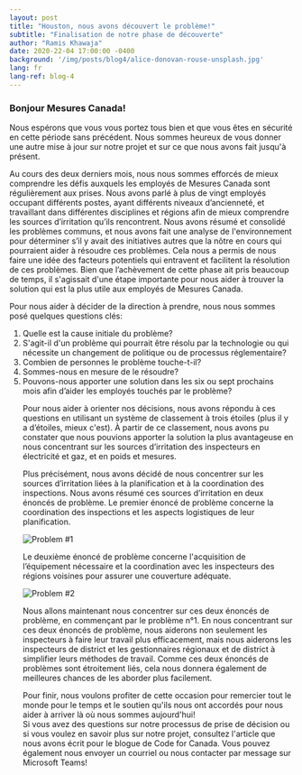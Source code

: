 ```yaml
---
layout: post
title: "Houston, nous avons découvert le problème!"
subtitle: "Finalisation de notre phase de découverte"
author: "Ramis Khawaja"
date: 2020-22-04 17:00:00 -0400
background: '/img/posts/blog4/alice-donovan-rouse-unsplash.jpg'
lang: fr
lang-ref: blog-4
---
```


<h3>Bonjour Mesures Canada! </h3>

<p>
Nous espérons que vous vous portez tous bien et que vous êtes en sécurité en cette période sans précédent. Nous sommes heureux de vous donner une autre mise à jour sur notre projet et sur ce que nous avons fait jusqu'à présent.
</p>

<p>
Au cours des deux derniers mois, nous nous sommes efforcés de mieux comprendre les défis auxquels les employés de Mesures Canada sont régulièrement aux prises. Nous avons parlé à plus de vingt employés occupant différents postes, ayant différents niveaux d’ancienneté, et travaillant dans différentes disciplines et régions afin de mieux comprendre les sources d’irritation qu’ils rencontrent. Nous avons résumé et consolidé les problèmes communs, et nous avons fait une analyse de l'environnement pour déterminer s’il y avait des initiatives autres que la nôtre en cours qui pourraient aider à résoudre ces problèmes. Cela nous a permis de nous faire une idée des facteurs potentiels qui entravent et facilitent la résolution de ces problèmes. Bien que l’achèvement de cette phase ait pris beaucoup de temps, il s'agissait d'une étape importante pour nous aider à trouver la solution qui est la plus utile aux employés de Mesures Canada. 
</p>

<p>Pour nous aider à décider de la direction à prendre, nous nous sommes posé quelques questions clés:
  <ol class="pg-list">
    <li>
      Quelle est la cause initiale du problème?
    </li>
     <li>
      S'agit-il d'un problème qui pourrait être résolu par la technologie ou qui nécessite un changement de politique ou de processus réglementaire?
    </li>
    <li>
      Combien de personnes le problème touche-t-il?
    </li>
    <li>
      Sommes-nous en mesure de le résoudre?
    </li>
    <li>
      Pouvons-nous apporter une solution dans les six ou sept prochains mois afin d’aider les employés touchés par le problème? 
    </li>
</p>
 
<p>
  Pour nous aider à orienter nos décisions, nous avons répondu à ces questions en utilisant un système de classement à trois étoiles (plus il y a d’étoiles, mieux c'est). À partir de ce classement, nous avons pu constater que nous pouvions apporter la solution la plus avantageuse en nous concentrant sur les sources d’irritation des inspecteurs en électricité et gaz, et en poids et mesures. 
</p>
 
<p>
  Plus précisément, nous avons décidé de nous concentrer sur les sources d’irritation liées à la planification et à la coordination des inspections. Nous avons résumé ces sources d’irritation en deux énoncés de problème. Le premier énoncé de problème concerne la coordination des inspections et les aspects logistiques de leur planification. 
</p>

<img class="img-fluid img_horizontal" src="/img/posts/blog4/Blg-Asset_Problem #1 _FR.jpg" alt="Problem #1">

<p>
Le deuxième énoncé de problème concerne l'acquisition de l’équipement nécessaire et la coordination avec les inspecteurs des régions voisines pour assurer une couverture adéquate.
</p>

<img class="img-fluid img_horizontal" src="/img/posts/blog4/Blg-Asset_Problem #2 _FR.jpg" alt="Problem #2">

<p>
Nous allons maintenant nous concentrer sur ces deux énoncés de problème, en commençant par le problème n°1. En nous concentrant sur ces deux énoncés de problème, nous aiderons non seulement les inspecteurs à faire leur travail plus efficacement, mais nous aiderons les inspecteurs de district et les gestionnaires régionaux et de district à simplifier leurs méthodes de travail. Comme ces deux énoncés de problèmes sont étroitement liés, cela nous donnera également de meilleures chances de les aborder plus facilement.
</p>

<p>
Pour finir, nous voulons profiter de cette occasion pour remercier tout le monde pour le temps et le soutien qu'ils nous ont accordés pour nous aider à arriver là où nous sommes aujourd'hui!</br>
Si vous avez des questions sur notre processus de prise de décision ou si vous voulez en savoir plus sur notre projet, consultez l'article que nous avons écrit pour le blogue de Code for Canada. Vous pouvez également nous envoyer un courriel ou nous contacter par message sur Microsoft Teams!
</p>

